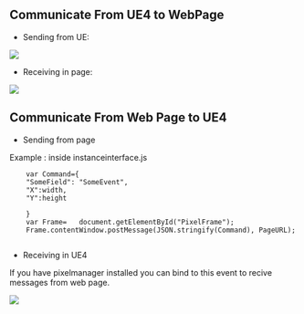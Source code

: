 ## Communicate From UE4 to WebPage
- Sending from UE:   

![](https://docs.pixelsteam.net/Images/uetopage.jpg)
- Receiving in page:  

![](https://docs.pixelsteam.net/Images/pagerec.jpg)

## Communicate From Web Page to UE4 

- Sending from page  

Example : inside instanceinterface.js

```
    var Command={
    "SomeField": "SomeEvent",
    "X":width,
    "Y":height
    
    }
    var Frame=   document.getElementById("PixelFrame");
    Frame.contentWindow.postMessage(JSON.stringify(Command), PageURL); 
    
```
- Receiving in UE4
 
 If you have pixelmanager installed you can bind to this event to recive messages from web page.  
 
 ![](https://docs.pixelsteam.net/Images/pixelinput.jpg)
 
